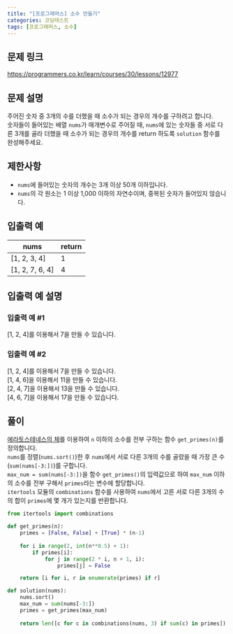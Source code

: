 ```yaml
---
title: "[프로그래머스] 소수 만들기"
categories: 코딩테스트
tags: [프로그래머스, 소수]
---
```


## 문제 링크

<https://programmers.co.kr/learn/courses/30/lessons/12977>

## 문제 설명

주어진 숫자 중 3개의 수를 더했을 때 소수가 되는 경우의 개수를 구하려고 합니다.  
숫자들이 들어있는 배열 `nums`가 매개변수로 주어질 때, `nums`에 있는 숫자들 중 서로 다른 3개를 골라 더했을 때 소수가 되는 경우의 개수를 return 하도록 `solution` 함수를 완성해주세요.

## 제한사항

- `nums`에 들어있는 숫자의 개수는 3개 이상 50개 이하입니다.
- `nums`의 각 원소는 1 이상 1,000 이하의 자연수이며, 중복된 숫자가 들어있지 않습니다.

## 입출력 예

|nums|return|
|----|------|
|[1, 2, 3, 4]|1|
|[1, 2, 7, 6, 4]|4|

## 입출력 예 설명

### 입출력 예 #1

[1, 2, 4]를 이용해서 7을 만들 수 있습니다.

### 입출력 예 #2

[1, 2, 4]를 이용해서 7을 만들 수 있습니다.  
[1, 4, 6]을 이용해서 11을 만들 수 있습니다.  
[2, 4, 7]을 이용해서 13을 만들 수 있습니다.  
[4, 6, 7]을 이용해서 17을 만들 수 있습니다.

## 풀이

[에라토스테네스의 체](https://ko.wikipedia.org/wiki/%EC%97%90%EB%9D%BC%ED%86%A0%EC%8A%A4%ED%85%8C%EB%84%A4%EC%8A%A4%EC%9D%98_%EC%B2%B4)를 이용하여 `n` 이하의 소수를 전부 구하는 함수 `get_primes(n)`를 정의합니다.  
`nums`를 정렬(`nums.sort()`)한 후 `nums`에서 서로 다른 3개의 수를 골랐을 때 가장 큰 수(`sum(nums[-3:])`)를 구합니다.  
`max_num = sum(nums[-3:])`을 함수 `get_primes()`의 입력값으로 하여 `max_num` 이하의 소수를 전부 구해서 `primes`라는 변수에 할당합니다.  
`itertools` 모듈의 `combinations` 함수를 사용하여 `nums`에서 고른 서로 다른 3개의 수의 합이 `primes`에 몇 개가 있는지를 반환합니다.

```python
from itertools import combinations

def get_primes(n):
    primes = [False, False] + [True] * (n-1)
    
    for i in range(2, int(n**0.5) + 1):
        if primes[i]:
            for j in range(2 * i, n + 1, i):
                primes[j] = False

    return [i for i, r in enumerate(primes) if r]

def solution(nums):
    nums.sort()
    max_num = sum(nums[-3:])
    primes = get_primes(max_num)
    
    return len([c for c in combinations(nums, 3) if sum(c) in primes])
```